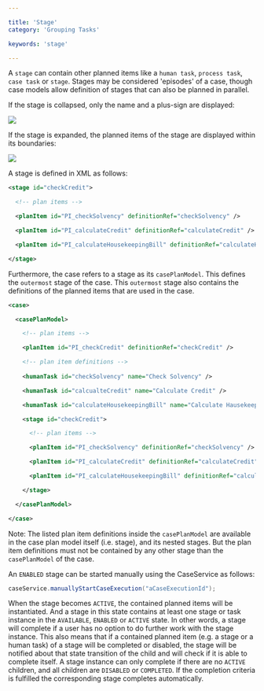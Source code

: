 ```yaml
---

title: 'Stage'
category: 'Grouping Tasks'

keywords: 'stage'

---
```


A `stage` can contain other planned items like a `human task`, `process task`, `case task` or `stage`. Stages may be considered 'episodes' of a case, though case models allow definition of stages that can also be planned in parallel.

If the stage is collapsed, only the name and a plus-sign are displayed:

<img class="img-responsive" src="ref:asset:/assets/cmmn/stage-collapsed.png"/>

If the stage is expanded, the planned items of the stage are displayed within its boundaries:

<img class="img-responsive" src="ref:asset:/assets/cmmn/stage-expanded.png"/>

A stage is defined in XML as follows:

```xml
<stage id="checkCredit">

  <!-- plan items -->

  <planItem id="PI_checkSolvency" definitionRef="checkSolvency" />

  <planItem id="PI_calculateCredit" definitionRef="calculateCredit" />

  <planItem id="PI_calculateHousekeepingBill" definitionRef="calculateHousekeepingBill" />

</stage>
```

Furthermore, the case refers to a stage as its `casePlanModel`. This defines the `outermost` stage of the case. This `outermost` stage also contains the definitions of the planned items that are used in the case.

```xml
<case>

  <casePlanModel>

    <!-- plan items -->

    <planItem id="PI_checkCredit" definitionRef="checkCredit" />

    <!-- plan item definitions -->
    
    <humanTask id="checkSolvency" name="Check Solvency" />

    <humanTask id="calcualteCredit" name="Calculate Credit" />

    <humanTask id="calculateHousekeepingBill" name="Calculate Hausekeeping Bill" />

    <stage id="checkCredit">

      <!-- plan items -->

      <planItem id="PI_checkSolvency" definitionRef="checkSolvency" />

      <planItem id="PI_calculateCredit" definitionRef="calculateCredit" />

      <planItem id="PI_calculateHousekeepingBill" definitionRef="calculateHousekeepingBill" />

    </stage>

  </casePlanModel>

</case>
```
Note: The listed plan item definitions inside the `casePlanModel` are available in the case plan model itself (i.e. stage), and its nested stages. But the plan item definitions must not be contained by any other stage than the `casePlanModel` of the case.

An `ENABLED` stage can be started manually using the CaseService as follows:

```java
caseService.manuallyStartCaseExecution("aCaseExecutionId");
```

When the stage becomes `ACTIVE`, the contained planned items will be instantiated. And a stage in this state contains at least one stage or task instance in the `AVAILABLE`, `ENABLED` or `ACTIVE` state. In other words, a stage will complete if a user has no option to do further work with the stage instance. This also means that if a contained planned item (e.g. a stage or a human task) of a stage will be completed or disabled, the stage will be notified about that state transition of the child and will check if it is able to complete itself. A stage instance can only complete if there are no `ACTIVE` children, and all children are `DISABLED` or `COMPLETED`. If the completion criteria is fulfilled the corresponding stage completes automatically.

